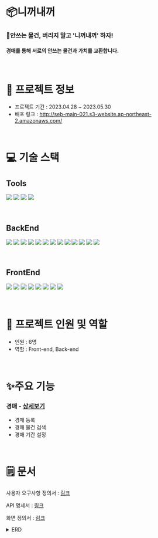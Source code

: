 # 📦니꺼내꺼
### 👫안쓰는 물건, 버리지 말고 '니꺼내꺼' 하자!
#### 경매를 통해 서로의 안쓰는 물건과 가치를 교환합니다.   

<br/>

# 📍 프로젝트 정보
- 프로젝트 기간 : 2023.04.28 ~ 2023.05.30 
- 배포 링크 : http://seb-main-021.s3-website.ap-northeast-2.amazonaws.com/

<br/>

# 💻 기술 스택
## Tools
<img src="https://img.shields.io/badge/GitHub-181717?style=for-the-badge&logo=GitHub&logoColor=white"> <img src="https://img.shields.io/badge/Discord-5865F2?style=for-the-badge&logo=Discord&logoColor=white"> <img src="https://img.shields.io/badge/Notion-000000?style=for-the-badge&logo=Notion&logoColor=white"> <img src="https://img.shields.io/badge/Figma-F24E1E?style=for-the-badge&logo=Figma&logoColor=white">

<br/>

## BackEnd
<img src="https://img.shields.io/badge/JAVA-FC4C02?style=for-the-badge&logo=JAVA&logoColor=white"> <img src="https://img.shields.io/badge/SpringBoot-6DB33F?style=for-the-badge&logo=SpringBoot&logoColor=white"> <img src="https://img.shields.io/badge/springsecurity-6DB33F?style=for-the-badge&logo=springsecurity&logoColor=white"> <img src="https://img.shields.io/badge/SpringWebSocket-6DB33F?style=for-the-badge&logo=SpringWebSocket&logoColor=white"> <img src="https://img.shields.io/badge/springdatajpa-6DB33F?style=for-the-badge&logo=springdatajpa&logoColor=white"> <img src="https://img.shields.io/badge/gradle-02303A?style=for-the-badge&logo=gradle&logoColor=white"> <img src="https://img.shields.io/badge/mysql-4479A1?style=for-the-badge&logo=mysql&logoColor=white"> <img src="https://img.shields.io/badge/jwt-4479A1?style=for-the-badge&logo=jwt&logoColor=white"> <img src="https://img.shields.io/badge/amazons3-569A31?style=for-the-badge&logo=amazons3&logoColor=white"> <img src="https://img.shields.io/badge/amazonec2-FF9900?style=for-the-badge&logo=amazonec2&logoColor=white"> <img src="https://img.shields.io/badge/amazonrds-527FFF?style=for-the-badge&logo=amazonrds&logoColor=white"> <img src="https://img.shields.io/badge/amazonaws-232F3E?style=for-the-badge&logo=amazonaws&logoColor=white"> <img src="https://img.shields.io/badge/Stomp-536DFE?style=for-the-badge&logo=Stomp&logoColor=white">

<br/>


## FrontEnd
<img src="https://img.shields.io/badge/javascript-F7DF1E?style=for-the-badge&logo=javascript&logoColor=white"> <img src="https://img.shields.io/badge/react-61DAFB?style=for-the-badge&logo=react&logoColor=white"> <img src="https://img.shields.io/badge/styledcomponents-DB7093?style=for-the-badge&logo=styledcomponents&logoColor=white"> <img src="https://img.shields.io/badge/eslint-4B32C3?style=for-the-badge&logo=eslint&logoColor=white">
<img src="https://img.shields.io/badge/recoil-4B32C3?style=for-the-badge&logo=recoil&logoColor=white"> <img src="https://img.shields.io/badge/axios-5A29E4?style=for-the-badge&logo=axios&logoColor=white"> <img src="https://img.shields.io/badge/reactrouter-CA4245?style=for-the-badge&logo=reactrouter&logoColor=white"> <img src="https://img.shields.io/badge/reactquery-CA4245?style=for-the-badge&logo=reactquery&logoColor=white">

<br/>

# 🤝 프로젝트 인원 및 역할
- 인원 : 6명
- 역할 : Front-end, Back-end

<br/>

#  ✨주요 기능
### 경매 - [상세보기](https://github.com/ye2un/Yours_mine/wiki/%EA%B2%BD%EB%A7%A4) 
- 경매 등록
- 경매 물건 검색
- 경매 기간 설정 


<br/>

# 🗒️ 문서 
사용자 요구사항 정의서 : [링크](https://www.notion.so/codestates/5f81b2a8f9c74ba7bdae616f46dd378b?v=ec51e24bbb7e48389129c508081eb106&p=ea532e274f5a4c01bec15593009d5a95&pm=s)
<br/>

 API 명세서 : [링크](https://www.notion.so/codestates/5f81b2a8f9c74ba7bdae616f46dd378b?v=ec51e24bbb7e48389129c508081eb106&p=2be28425e35a4d5b9468b69afbfff79d&pm=s)
</br>

 화면 정의서 : [링크](https://www.figma.com/file/uoIAJ7hF9wxP4SosbVGj5A/SEB_43_Main?type=design&node-id=0-1&t=ycBaLHRSXRj5gF41-0)
 
 <details>
<summary> ERD </summary>
<div markdown="1">
<img src = "https://github.com/ye2un/Yours_mine/assets/120310641/c8738bb8-2809-4d60-b0a6-2c3d3a9c2e2e" width = 300% height = 300%>
</details>
